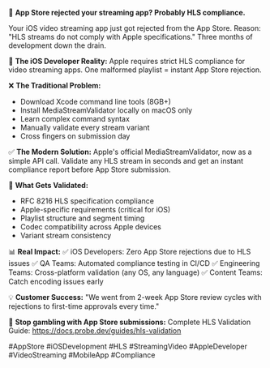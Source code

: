 🍎 **App Store rejected your streaming app? Probably HLS compliance.**

Your iOS video streaming app just got rejected from the App Store. Reason: "HLS streams do not comply with Apple specifications." Three months of development down the drain.

📱 **The iOS Developer Reality:**
Apple requires strict HLS compliance for video streaming apps. One malformed playlist = instant App Store rejection.

❌ **The Traditional Problem:**
- Download Xcode command line tools (8GB+)
- Install MediaStreamValidator locally on macOS only
- Learn complex command syntax
- Manually validate every stream variant
- Cross fingers on submission day

✅ **The Modern Solution:**
Apple's official MediaStreamValidator, now as a simple API call. Validate any HLS stream in seconds and get an instant compliance report before App Store submission.

🎯 **What Gets Validated:**
- RFC 8216 HLS specification compliance
- Apple-specific requirements (critical for iOS)
- Playlist structure and segment timing
- Codec compatibility across Apple devices
- Variant stream consistency

📊 **Real Impact:**
✅ iOS Developers: Zero App Store rejections due to HLS issues
✅ QA Teams: Automated compliance testing in CI/CD
✅ Engineering Teams: Cross-platform validation (any OS, any language)
✅ Content Teams: Catch encoding issues early

💡 **Customer Success:** "We went from 2-week App Store review cycles with rejections to first-time approvals every time."

🔗 **Stop gambling with App Store submissions:**
Complete HLS Validation Guide: https://docs.probe.dev/guides/hls-validation

#AppStore #iOSDevelopment #HLS #StreamingVideo #AppleDeveloper #VideoStreaming #MobileApp #Compliance 